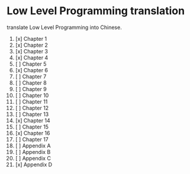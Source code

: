 # Low Level Programming translation

translate Low Level Programming into Chinese.

1. [x] Chapter 1
2. [x] Chapter 2
3. [x] Chapter 3
4. [x] Chapter 4
5. [ ] Chapter 5
6. [x] Chapter 6
7. [ ] Chapter 7
8. [ ] Chapter 8
9. [ ] Chapter 9
10. [ ] Chapter 10
11. [ ] Chapter 11
12. [ ] Chapter 12
13. [ ] Chapter 13
14. [x] Chapter 14
15. [ ] Chapter 15
16. [x] Chapter 16
17. [ ] Chapter 17
18. [ ] Appendix A
19. [ ] Appendix B
20. [ ] Appendix C
21. [x] Appendix D

